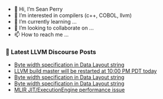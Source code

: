 - 👋 Hi, I’m Sean Perry
- 👀 I’m interested in compilers (c++, COBOL, llvm)
- 🌱 I’m currently learning ...
- 💞️ I’m looking to collaborate on ...
- 📫 How to reach me ...

<!---
s66perry/s66perry is a ✨ special ✨ repository because its `README.md` (this file) appears on your GitHub profile.
You can click the Preview link to take a look at your changes.
--->
### 📕 Latest LLVM Discourse Posts

<!-- DISCOURSE-LLVM:START -->
- [Byte width specification in Data Layout string](https://discourse.llvm.org/t/byte-width-specification-in-data-layout-string/62202#post_3)
- [LLVM build master will be restarted at 10:00 PM PDT today](https://discourse.llvm.org/t/llvm-build-master-will-be-restarted-at-10-00-pm-pdt-today/62204#post_1)
- [Byte width specification in Data Layout string](https://discourse.llvm.org/t/byte-width-specification-in-data-layout-string/62202#post_2)
- [Byte width specification in Data Layout string](https://discourse.llvm.org/t/byte-width-specification-in-data-layout-string/62202#post_1)
- [MLIR JIT/ExecutionEngine performance issue](https://discourse.llvm.org/t/mlir-jit-executionengine-performance-issue/62174#post_3)
<!-- DISCOURSE-LLVM:END -->
